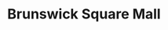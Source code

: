 ---
title: "Brunswick Square Mall"
url: /east-brunswick/brunswick-square-mall/
shop: Einkaufszentrum
---